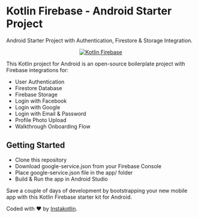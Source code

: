 # Kotlin Firebase - Android Starter Project

Android Starter Project with Authentication, Firestore & Storage Integration.

<p align="center">
    <a href="https://www.instakotlin.com/templates/android-starter-kit-with-firebase/?utm_source=kstartergithub">
        <img alt="Kotlin Firebase" src="https://www.instakotlin.com/wp-content/uploads/2019/05/Cover3-2-600x450.png" />
    </a>
</p>

This Kotlin project for Android is an open-source boilerplate project with Firebase integrations for:
* User Authentication
* Firestore Database
* Firebase Storage
* Login with Facebook
* Login with Google
* Login with Email & Password
* Profile Photo Upload
* Walkthrough Onboarding Flow

## Getting Started
* Clone this repository
* Download google-service.json from your Firebase Console
* Place google-service.json file in the app/ folder
* Build & Run the app in Android Studio

Save a couple of days of development by bootstrapping your new mobile app with this Kotlin Firebase starter kit for Android.

Coded with ❤️️ by <a href="https://www.instakotlin.com">Instakotlin</a>.
